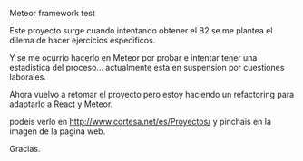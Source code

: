 Meteor framework test

Este proyecto surge cuando intentando obtener el B2 se me plantea el dilema de hacer ejercicios especificos.

Y se me ocurrio hacerlo en Meteor por probar e intentar tener una estadistica del proceso... actualmente esta en suspension por cuestiones laborales.

Ahora vuelvo a retomar el proyecto pero estoy haciendo un refactoring para adaptarlo a React y Meteor.

podeis verlo en http://www.cortesa.net/es/Proyectos/ y pinchais en la imagen de la pagina web.

Gracias.